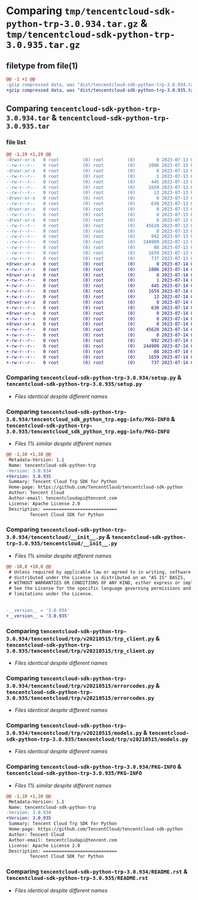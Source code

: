 # Comparing `tmp/tencentcloud-sdk-python-trp-3.0.934.tar.gz` & `tmp/tencentcloud-sdk-python-trp-3.0.935.tar.gz`

## filetype from file(1)

```diff
@@ -1 +1 @@
-gzip compressed data, was "dist/tencentcloud-sdk-python-trp-3.0.934.tar", last modified: Thu Jul 13 00:36:44 2023, max compression
+gzip compressed data, was "dist/tencentcloud-sdk-python-trp-3.0.935.tar", last modified: Fri Jul 14 00:41:38 2023, max compression
```

## Comparing `tencentcloud-sdk-python-trp-3.0.934.tar` & `tencentcloud-sdk-python-trp-3.0.935.tar`

### file list

```diff
@@ -1,19 +1,19 @@
-drwxr-xr-x   0 root         (0) root         (0)        0 2023-07-13 00:36:44.000000 tencentcloud-sdk-python-trp-3.0.934/
--rw-r--r--   0 root         (0) root         (0)     1006 2023-07-13 00:36:44.000000 tencentcloud-sdk-python-trp-3.0.934/setup.py
-drwxr-xr-x   0 root         (0) root         (0)        0 2023-07-13 00:36:44.000000 tencentcloud-sdk-python-trp-3.0.934/tencentcloud_sdk_python_trp.egg-info/
--rw-r--r--   0 root         (0) root         (0)        1 2023-07-13 00:36:44.000000 tencentcloud-sdk-python-trp-3.0.934/tencentcloud_sdk_python_trp.egg-info/dependency_links.txt
--rw-r--r--   0 root         (0) root         (0)      445 2023-07-13 00:36:44.000000 tencentcloud-sdk-python-trp-3.0.934/tencentcloud_sdk_python_trp.egg-info/SOURCES.txt
--rw-r--r--   0 root         (0) root         (0)     1659 2023-07-13 00:36:44.000000 tencentcloud-sdk-python-trp-3.0.934/tencentcloud_sdk_python_trp.egg-info/PKG-INFO
--rw-r--r--   0 root         (0) root         (0)       13 2023-07-13 00:36:44.000000 tencentcloud-sdk-python-trp-3.0.934/tencentcloud_sdk_python_trp.egg-info/top_level.txt
-drwxr-xr-x   0 root         (0) root         (0)        0 2023-07-13 00:36:44.000000 tencentcloud-sdk-python-trp-3.0.934/tencentcloud/
--rw-r--r--   0 root         (0) root         (0)      630 2023-07-13 00:36:44.000000 tencentcloud-sdk-python-trp-3.0.934/tencentcloud/__init__.py
-drwxr-xr-x   0 root         (0) root         (0)        0 2023-07-13 00:36:44.000000 tencentcloud-sdk-python-trp-3.0.934/tencentcloud/trp/
--rw-r--r--   0 root         (0) root         (0)        0 2023-07-13 00:36:44.000000 tencentcloud-sdk-python-trp-3.0.934/tencentcloud/trp/__init__.py
-drwxr-xr-x   0 root         (0) root         (0)        0 2023-07-13 00:36:44.000000 tencentcloud-sdk-python-trp-3.0.934/tencentcloud/trp/v20210515/
--rw-r--r--   0 root         (0) root         (0)    45620 2023-07-13 00:36:44.000000 tencentcloud-sdk-python-trp-3.0.934/tencentcloud/trp/v20210515/trp_client.py
--rw-r--r--   0 root         (0) root         (0)        0 2023-07-13 00:36:44.000000 tencentcloud-sdk-python-trp-3.0.934/tencentcloud/trp/v20210515/__init__.py
--rw-r--r--   0 root         (0) root         (0)      992 2023-07-13 00:36:44.000000 tencentcloud-sdk-python-trp-3.0.934/tencentcloud/trp/v20210515/errorcodes.py
--rw-r--r--   0 root         (0) root         (0)   244909 2023-07-13 00:36:44.000000 tencentcloud-sdk-python-trp-3.0.934/tencentcloud/trp/v20210515/models.py
--rw-r--r--   0 root         (0) root         (0)       88 2023-07-13 00:36:44.000000 tencentcloud-sdk-python-trp-3.0.934/setup.cfg
--rw-r--r--   0 root         (0) root         (0)     1659 2023-07-13 00:36:44.000000 tencentcloud-sdk-python-trp-3.0.934/PKG-INFO
--rw-r--r--   0 root         (0) root         (0)      737 2023-07-13 00:36:44.000000 tencentcloud-sdk-python-trp-3.0.934/README.rst
+drwxr-xr-x   0 root         (0) root         (0)        0 2023-07-14 00:41:38.000000 tencentcloud-sdk-python-trp-3.0.935/
+-rw-r--r--   0 root         (0) root         (0)     1006 2023-07-14 00:41:38.000000 tencentcloud-sdk-python-trp-3.0.935/setup.py
+drwxr-xr-x   0 root         (0) root         (0)        0 2023-07-14 00:41:38.000000 tencentcloud-sdk-python-trp-3.0.935/tencentcloud_sdk_python_trp.egg-info/
+-rw-r--r--   0 root         (0) root         (0)        1 2023-07-14 00:41:38.000000 tencentcloud-sdk-python-trp-3.0.935/tencentcloud_sdk_python_trp.egg-info/dependency_links.txt
+-rw-r--r--   0 root         (0) root         (0)      445 2023-07-14 00:41:38.000000 tencentcloud-sdk-python-trp-3.0.935/tencentcloud_sdk_python_trp.egg-info/SOURCES.txt
+-rw-r--r--   0 root         (0) root         (0)     1659 2023-07-14 00:41:38.000000 tencentcloud-sdk-python-trp-3.0.935/tencentcloud_sdk_python_trp.egg-info/PKG-INFO
+-rw-r--r--   0 root         (0) root         (0)       13 2023-07-14 00:41:38.000000 tencentcloud-sdk-python-trp-3.0.935/tencentcloud_sdk_python_trp.egg-info/top_level.txt
+drwxr-xr-x   0 root         (0) root         (0)        0 2023-07-14 00:41:38.000000 tencentcloud-sdk-python-trp-3.0.935/tencentcloud/
+-rw-r--r--   0 root         (0) root         (0)      630 2023-07-14 00:41:38.000000 tencentcloud-sdk-python-trp-3.0.935/tencentcloud/__init__.py
+drwxr-xr-x   0 root         (0) root         (0)        0 2023-07-14 00:41:38.000000 tencentcloud-sdk-python-trp-3.0.935/tencentcloud/trp/
+-rw-r--r--   0 root         (0) root         (0)        0 2023-07-14 00:41:38.000000 tencentcloud-sdk-python-trp-3.0.935/tencentcloud/trp/__init__.py
+drwxr-xr-x   0 root         (0) root         (0)        0 2023-07-14 00:41:38.000000 tencentcloud-sdk-python-trp-3.0.935/tencentcloud/trp/v20210515/
+-rw-r--r--   0 root         (0) root         (0)    45620 2023-07-14 00:41:38.000000 tencentcloud-sdk-python-trp-3.0.935/tencentcloud/trp/v20210515/trp_client.py
+-rw-r--r--   0 root         (0) root         (0)        0 2023-07-14 00:41:38.000000 tencentcloud-sdk-python-trp-3.0.935/tencentcloud/trp/v20210515/__init__.py
+-rw-r--r--   0 root         (0) root         (0)      992 2023-07-14 00:41:38.000000 tencentcloud-sdk-python-trp-3.0.935/tencentcloud/trp/v20210515/errorcodes.py
+-rw-r--r--   0 root         (0) root         (0)   244909 2023-07-14 00:41:38.000000 tencentcloud-sdk-python-trp-3.0.935/tencentcloud/trp/v20210515/models.py
+-rw-r--r--   0 root         (0) root         (0)       88 2023-07-14 00:41:38.000000 tencentcloud-sdk-python-trp-3.0.935/setup.cfg
+-rw-r--r--   0 root         (0) root         (0)     1659 2023-07-14 00:41:38.000000 tencentcloud-sdk-python-trp-3.0.935/PKG-INFO
+-rw-r--r--   0 root         (0) root         (0)      737 2023-07-14 00:41:38.000000 tencentcloud-sdk-python-trp-3.0.935/README.rst
```

### Comparing `tencentcloud-sdk-python-trp-3.0.934/setup.py` & `tencentcloud-sdk-python-trp-3.0.935/setup.py`

 * *Files identical despite different names*

### Comparing `tencentcloud-sdk-python-trp-3.0.934/tencentcloud_sdk_python_trp.egg-info/PKG-INFO` & `tencentcloud-sdk-python-trp-3.0.935/tencentcloud_sdk_python_trp.egg-info/PKG-INFO`

 * *Files 1% similar despite different names*

```diff
@@ -1,10 +1,10 @@
 Metadata-Version: 1.1
 Name: tencentcloud-sdk-python-trp
-Version: 3.0.934
+Version: 3.0.935
 Summary: Tencent Cloud Trp SDK for Python
 Home-page: https://github.com/TencentCloud/tencentcloud-sdk-python
 Author: Tencent Cloud
 Author-email: tencentcloudapi@tencent.com
 License: Apache License 2.0
 Description: ============================
         Tencent Cloud SDK for Python
```

### Comparing `tencentcloud-sdk-python-trp-3.0.934/tencentcloud/__init__.py` & `tencentcloud-sdk-python-trp-3.0.935/tencentcloud/__init__.py`

 * *Files 1% similar despite different names*

```diff
@@ -10,8 +10,8 @@
 # Unless required by applicable law or agreed to in writing, software
 # distributed under the License is distributed on an "AS IS" BASIS,
 # WITHOUT WARRANTIES OR CONDITIONS OF ANY KIND, either express or implied.
 # See the License for the specific language governing permissions and
 # limitations under the License.
 
 
-__version__ = '3.0.934'
+__version__ = '3.0.935'
```

### Comparing `tencentcloud-sdk-python-trp-3.0.934/tencentcloud/trp/v20210515/trp_client.py` & `tencentcloud-sdk-python-trp-3.0.935/tencentcloud/trp/v20210515/trp_client.py`

 * *Files identical despite different names*

### Comparing `tencentcloud-sdk-python-trp-3.0.934/tencentcloud/trp/v20210515/errorcodes.py` & `tencentcloud-sdk-python-trp-3.0.935/tencentcloud/trp/v20210515/errorcodes.py`

 * *Files identical despite different names*

### Comparing `tencentcloud-sdk-python-trp-3.0.934/tencentcloud/trp/v20210515/models.py` & `tencentcloud-sdk-python-trp-3.0.935/tencentcloud/trp/v20210515/models.py`

 * *Files identical despite different names*

### Comparing `tencentcloud-sdk-python-trp-3.0.934/PKG-INFO` & `tencentcloud-sdk-python-trp-3.0.935/PKG-INFO`

 * *Files 1% similar despite different names*

```diff
@@ -1,10 +1,10 @@
 Metadata-Version: 1.1
 Name: tencentcloud-sdk-python-trp
-Version: 3.0.934
+Version: 3.0.935
 Summary: Tencent Cloud Trp SDK for Python
 Home-page: https://github.com/TencentCloud/tencentcloud-sdk-python
 Author: Tencent Cloud
 Author-email: tencentcloudapi@tencent.com
 License: Apache License 2.0
 Description: ============================
         Tencent Cloud SDK for Python
```

### Comparing `tencentcloud-sdk-python-trp-3.0.934/README.rst` & `tencentcloud-sdk-python-trp-3.0.935/README.rst`

 * *Files identical despite different names*

